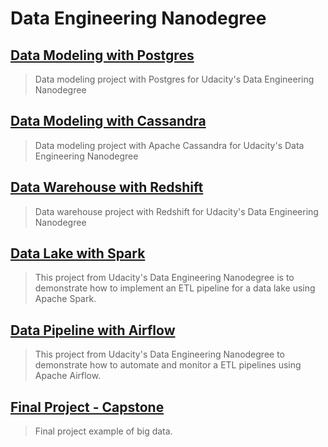 # Data Engineering Nanodegree

## [Data Modeling with Postgres](p01-data_modeling_postgres)

> Data modeling project with Postgres for Udacity's Data Engineering Nanodegree

## [Data Modeling with Cassandra](p02-data_modeling_cassandra)

> Data modeling project with Apache Cassandra for Udacity's Data Engineering Nanodegree
	
## [Data Warehouse with Redshift](p03-data_warehouse_redshift)

> Data warehouse project with Redshift for Udacity's Data Engineering Nanodegree

## [Data Lake with Spark](p04-data_lake_spark)

> This project from Udacity's Data Engineering Nanodegree is to demonstrate how to implement an ETL pipeline for a data lake using Apache Spark.
	
## [Data Pipeline with Airflow](p05-data_pipeline_airflow)

> This project from Udacity's Data Engineering Nanodegree to demonstrate how to automate and monitor a ETL pipelines using Apache Airflow.
	
## [Final Project - Capstone](p06-capstone)

> Final project example of big data.